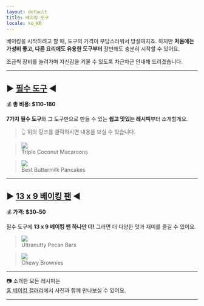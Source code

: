 ```yaml
---
layout: default
title: 베이킹 도구
locale: ko_KR
---
```

베이킹을 시작하려고 할 때, 도구의 가격이 부담스러워서 망설여지죠. 하지만 **처음에는 가성비 좋고, 다른 요리에도 유용한 도구부터** 장만해도 충분히 시작할 수 있어요.

조금씩 장비를 늘려가며 자신감을 키울 수 있도록 차근차근 안내해 드리겠습니다.

---
## ▶ [**필수 도구**](/baking/equipments/essentials) ◀

💰 **총 비용: $110–180**

**7가지 필수 도구**와 그 도구만으로 만들 수 있는 **쉽고 맛있는 레시피**부터 소개할게요.

> 👆 위의 링크를 클릭하시면 내용을 보실 수 있습니다.

> ![](https://live.staticflickr.com/65535/52462006792_e654b881ea_n.jpg)  
> Triple Coconut Macaroons

> ![](https://live.staticflickr.com/65535/54542579608_0550d9e5ca_n.jpg)  
> Best Buttermilk Pancakes

---

## ▶ [**13 x 9 베이킹 팬**](/baking/equipments/9x13pan) ◀

💰 **가격: $30–50**

필수 도구에 **13 x 9 베이킹 팬 하나만 더!** 그러면 더 다양한 맛과 재미를 즐길 수 있어요.

> ![](https://live.staticflickr.com/65535/53348463068_75ef632fae_n.jpg)  
> Ultranutty Pecan Bars

> ![](https://live.staticflickr.com/65535/54542589163_c928aca125_n.jpg)  
> Chewy Brownies

---

📷 소개한 모든 레시피는  
[홈 베이킹 갤러리](/baking/gallery)에서 사진과 함께 만나보실 수 있어요.

---
